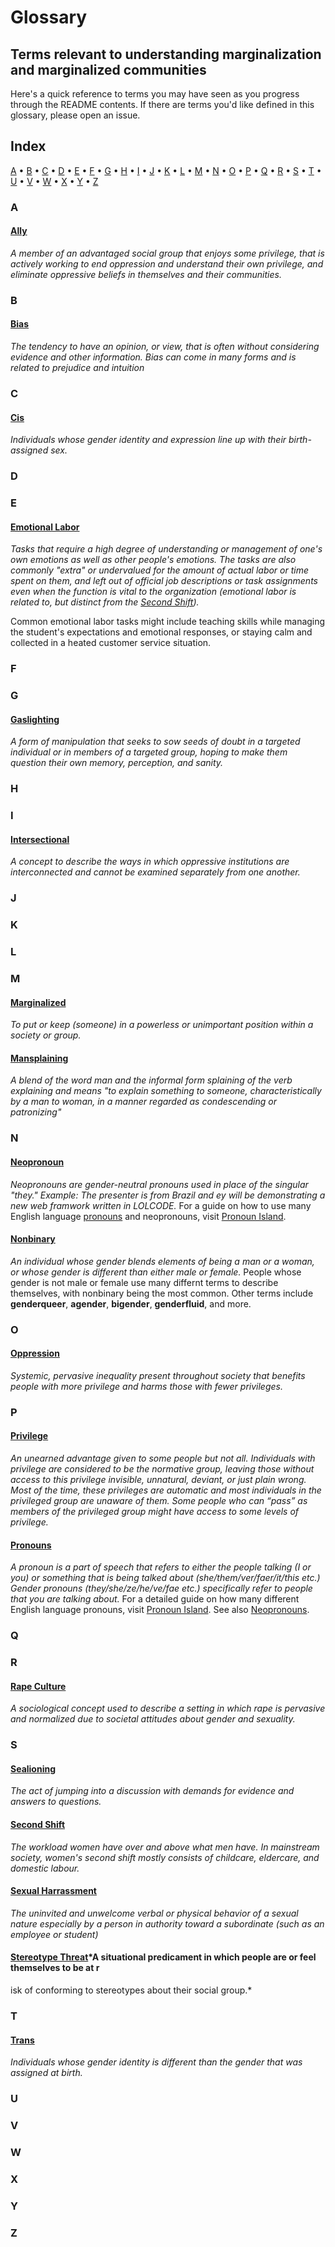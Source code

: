 # Glossary

## Terms relevant to understanding marginalization and marginalized communities

Here's a quick reference to terms you may have seen as you progress through the README contents. If there are terms you'd like defined in this glossary, please open an issue.

## Index
[A](#a) • [B](#b) • [C](#c) • [D](#d) • [E](#e) • [F](#f) • [G](#G) • [H](#h) • [I](#i) • [J](#j) • [K](#k) • [L](#l) • [M](#m) • [N](#n) • [O](#o) • [P](#p) • [Q](#Q) • [R](#R) • [S](#s) • [T](#t) • [U](#U) • [V](#V) • [W](#W) • [X](#X) • [Y](#Y) • [Z](#Z)

### A

#### [Ally](https://everydayfeminism.com/2013/11/things-allies-need-to-know/)

*A member of an advantaged social group that enjoys some privilege, that is _actively_ working to end oppression and understand their own privilege, and eliminate oppressive beliefs in themselves and their communities.*

### B

#### [Bias](https://en.wikipedia.org/wiki/Bias)

*The tendency to have an opinion, or view, that is often without considering evidence and other information. Bias can come in many forms and is related to prejudice and intuition*

### C

#### [Cis](http://itspronouncedmetrosexual.com/2011/11/list-of-cisgender-privileges/)

*Individuals whose gender identity and expression line up with their birth-assigned sex.*

### D
### E

#### [Emotional Labor](http://geekfeminism.wikia.com/wiki/Emotional_labor)

*Tasks that require a high degree of understanding or management of one's own emotions as well as other people's emotions. The tasks are also commonly "extra" or undervalued for the amount of actual labor or time spent on them, and left out of official job descriptions or task assignments even when the function is vital to the organization (emotional labor is related to, but distinct from the [Second Shift](#second-shift--the-workload-women-have-over-and-above-what-men-have-in-mainstream-society-womens-second-shift-mostly-consists-of-childcare-eldercare-and-domestic-labour)).*

Common emotional labor tasks might include teaching skills while managing the student's expectations and emotional responses, or staying calm and collected in a heated customer service situation.

### F
### G

#### [Gaslighting](http://www.thehotline.org/2014/05/29/what-is-gaslighting/)

*A form of manipulation that seeks to sow seeds of doubt in a targeted individual or in members of a targeted group, hoping to make them question their own memory, perception, and sanity.*

### H
### I

#### [Intersectional](http://geekfeminism.wikia.com/wiki/Intersectionality)

*A concept to describe the ways in which oppressive institutions are interconnected and cannot be examined separately from one another.*

### J
### K
### L
### M

#### [Marginalized](https://en.wikipedia.org/wiki/Social_exclusion)

*To put or keep (someone) in a powerless or unimportant position within a society or group.*

#### [Mansplaining](https://en.wikipedia.org/wiki/Mansplaining)

*A blend of the word man and the informal form splaining of the verb explaining and means "to explain something to someone, characteristically by a man to woman, in a manner regarded as condescending or patronizing"*

### N

#### [Neopronoun](https://nonbinary.miraheze.org/wiki/List_of_neopronouns)

*Neopronouns are gender-neutral pronouns used in place of the singular "they." Example: The presenter is from Brazil and ey will be demonstrating a new web framwork written in LOLCODE.* For a guide on how to use many English language [pronouns](#pronouns) and neopronouns, visit [Pronoun Island](https://pronoun.is/).

#### [Nonbinary](https://transequality.org/issues/resources/understanding-non-binary-people-how-to-be-respectful-and-supportive)

*An individual whose gender blends elements of being a man or a woman, or whose gender is different than either male or female.* People whose gender is not male or female use many differnt terms to describe themselves, with nonbinary being the most common. Other terms include **genderqueer**, **agender**, **bigender**, **genderfluid**, and more.

### O

#### [Oppression](https://www.huffingtonpost.com/chris-boeskool/when-youre-accustomed-to-privilege_b_9460662.html)

*Systemic, pervasive inequality present throughout society that benefits people with more privilege and harms those with fewer privileges.*

### P

#### [Privilege](https://everydayfeminism.com/2014/09/what-is-privilege/)

*An unearned advantage given to some people but not all. Individuals with privilege are considered to be the normative group, leaving those without access to this privilege invisible, unnatural, deviant, or just plain wrong. Most of the time, these privileges are automatic and most individuals in the privileged group are unaware of them. Some people who can “pass” as members of the privileged group might have access to some levels of privilege.*

#### [Pronouns](https://uwm.edu/lgbtrc/support/gender-pronouns/)

*A pronoun is a part of speech that refers to either the people talking (I or you) or something that is being talked about (she/them/ver/faer/it/this etc.) Gender pronouns (they/she/ze/he/ve/fae etc.) specifically refer to people that you are talking about.* For a detailed guide on how many different English language pronouns, visit [Pronoun Island](https://pronoun.is/). See also [Neopronouns](#neopronouns).

### Q
### R

#### [Rape Culture](https://en.wikipedia.org/wiki/Rape_culture)

*A sociological concept used to describe a setting in which rape is pervasive and normalized due to societal attitudes about gender and sexuality.*
### S


#### [Sealioning](http://simplikation.com/why-sealioning-is-bad/)

*The act of jumping into a discussion with demands for evidence and answers to questions.*

#### [Second Shift](http://geekfeminism.wikia.com/wiki/Second_shift)

*The workload women have over and above what men have. In mainstream society, women's second shift mostly consists of childcare, eldercare, and domestic labour.*

#### [Sexual Harrassment](https://www.merriam-webster.com/dictionary/sexual%20harassment)

*The uninvited and unwelcome verbal or physical behavior of a sexual nature especially by a person in authority toward a subordinate (such as an employee or student)*

#### [Stereotype Threat](https://en.wikipedia.org/wiki/Stereotype_threat)*A situational predicament in which people are or feel themselves to be at r

isk of conforming to stereotypes about their social group.*

### T

#### [Trans](http://www.glaad.org/reference/transgender)

*Individuals whose gender identity is different than the gender that was assigned at birth.*

### U
### V
### W
### X
### Y
### Z

